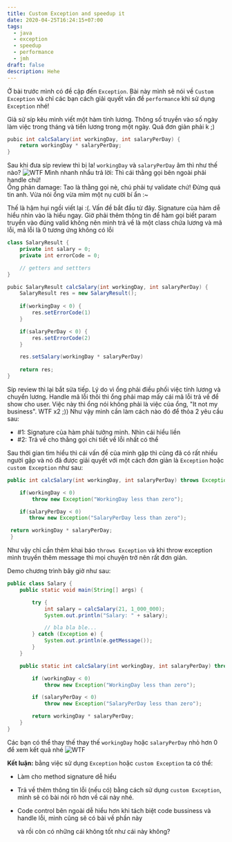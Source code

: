 ```yaml
---
title: Custom Exception and speedup it
date: 2020-04-25T16:24:15+07:00
tags:
  - java
  - exception
  - speedup
  - performance
  - jmh
draft: false
description: Hehe
---
```

Ở bài trước mình có đề cập đến `Exception`. Bài này mình sẽ nói về `Custom Exception` và chỉ các bạn cách giải quyết vấn đề `performance` khi sử dụng `Exception` nhé!

<!--more-->

Giả sử síp kêu mình viết một hàm tính lương. Thông số truyền vào số ngày làm việc trong tháng và tiền lương trong một ngày. Quá đơn giản phải k ;)

```java
pubic int calcSalary(int workingDay, int salaryPerDay) {
    return workingDay * salaryPerDay;
}
```

Sau khi đưa síp review thì bị la! `workingDay` và `salaryPerDay` âm thì như thế nào?
![WTF](https://media.giphy.com/media/tJeGZumxDB01q/giphy.gif)
Mình nhanh nhẩu trả lời: Thì cái thằng gọi bên ngoài phải handle chứ!\
Ổng phản damage: Tao là thằng gọi nè, chú phải tự validate chứ! Đừng quá tin anh. Vừa nói ổng vừa mỉm một nụ cười bí ẩn :~

Thế là hậm hụi ngồi viết lại :(. Vấn đề bắt đầu từ đây. Signature của hàm dễ hiểu nhìn vào là hiểu ngay. Giờ phải thêm thông tin để hàm gọi biết param truyền vào đúng valid không nên mình trả về là một class chứa lương và mã lỗi, mã lỗi là 0 tương ứng không có lỗi

```java
class SalaryResult {
    private int salary = 0;
    private int errorCode = 0;

    // getters and settters
}

pubic SalaryResult calcSalary(int workingDay, int salaryPerDay) {
    SalaryResult res = new SalaryResult();
    
    if(workingDay < 0) {
        res.setErrorCode(1)
    }

    if(salaryPerDay < 0) {
        res.setErrorCode(2)
    }

    res.setSalary(workingDay * salaryPerDay)
    
    return res;
}
```

Síp review thì lại bắt sửa tiếp. Lý do vì ổng phải điều phối việc tính lương và chuyển lương. Handle mã lỗi thôi thì ổng phải map mấy cái mã lỗi trả về để show cho user. Việc này thì ổng nói không phải là việc của ổng, "It not my business". WTF x2 ;))
Như vậy mình cần làm cách nào đó để thỏa 2 yêu cầu sau:

* \#1: Signature của hàm phải tưởng minh. Nhìn cái hiểu liền
* \#2: Trả về cho thằng gọi chi tiết về lỗi nhất có thể

Sau thời gian tìm hiểu thì cái vấn đề của mình gặp thì cũng đã có rất nhiều người gặp và nó đã được giải quyết với một cách đơn giản là `Exception` hoặc `custom Exception` như sau:

```java
public int calcSalary(int workingDay, int salaryPerDay) throws Exception {

    if(workingDay < 0)
        throw new Exception("WorkingDay less than zero");

    if(salaryPerDay < 0)
       throw new Exception("SalaryPerDay less than zero");

 return workingDay * salaryPerDay;
 }
```

Như vậy chỉ cần thêm khai báo `throws Exception` và khi throw exception mình truyền thêm message thì mọi chuyện trở nên rất đơn giản.

Demo chương trình bây giờ như sau:

```java
public class Salary {
    public static void main(String[] args) {

        try {
            int salary = calcSalary(21, 1_000_000);
            System.out.println("Salary: " + salary);

            // bla bla ble...
        } catch (Exception e) {
            System.out.println(e.getMessage());
        }
    }

    public static int calcSalary(int workingDay, int salaryPerDay) throws Exception {

        if (workingDay < 0)
            throw new Exception("WorkingDay less than zero");

        if (salaryPerDay < 0)
            throw new Exception("SalaryPerDay less than zero");

        return workingDay * salaryPerDay;
    }
}
```

Các bạn có thể thay thế thay thế `workingDay` hoặc `salaryPerDay` nhỏ hơn 0 để xem kết quả nhé
![WTF](https://media.giphy.com/media/7j3UoXzbjvaIo/giphy.gif)

**Kết luận:** bằng việc sử dụng `Exception` hoặc `custom Exception` ta có thể:

* Làm cho method signature dễ hiểu
* Trả về thêm thông tin lỗi (nếu có) bằng cách sử dụng `custom Exception`, mình sẽ có bài nói rõ hơn về cái này nhé.
* Code control bên ngoài dễ hiểu hơn khi tách biệt code bussiness và handle lỗi, mình cũng sẽ có bài về phần này

  và rồi còn có những cái không tốt như cái này không?